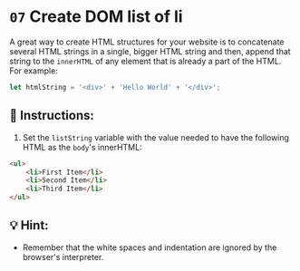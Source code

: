 # `07` Create DOM list of li

A great way to create HTML structures for your website is to concatenate several HTML strings in a single, bigger HTML string and then, append that string to the `innerHTML` of any element that is already a part of the HTML. For example:

```js
let htmlString = '<div>' + 'Hello World' + '</div>';
```

## 📝 Instructions:

1. Set the `listString` variable with the value needed to have the following HTML as the `body`'s innerHTML:

```html
<ul>
    <li>First Item</li>
    <li>Second Item</li>
    <li>Third Item</li>
</ul>
```

## 💡 Hint:

+ Remember that the white spaces and indentation are ignored by the browser's interpreter.
